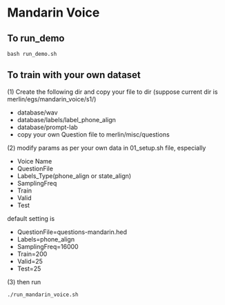 # Mandarin Voice

## To run_demo
```
bash run_demo.sh
```

## To train with your own dataset

(1) Create the following dir and copy your file to dir (suppose current dir is merlin/egs/mandarin_voice/s1/)

* database/wav 
* database/labels/label_phone_align 
* database/prompt-lab 
* copy your own Question file to merlin/misc/questions

(2) modify params as per your own data in 01_setup.sh file, especially

* Voice Name
* QuestionFile
* Labels_Type(phone_align or state_align)
* SamplingFreq
* Train
* Valid
* Test

default setting is 

* QuestionFile=questions-mandarin.hed
* Labels=phone_align
* SamplingFreq=16000
* Train=200
* Valid=25
* Test=25

(3) then run

```
./run_mandarin_voice.sh
```

